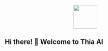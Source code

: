 <p align="center">
  <a href="https://thia.tech">
    <picture>
      <source media="(prefers-color-scheme: dark)" srcset="https://thia.tech/logo/thia-logo-dark.svg">
      <img src="https://thia.tech/logo/thia-icon.svg" height="75">
    </picture>
  </a>
</p>

## Hi there! :wave: Welcome to Thia AI
